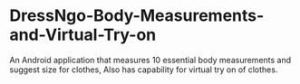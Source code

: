 # DressNgo-Body-Measurements-and-Virtual-Try-on
An Android application that measures 10 essential body measurements and suggest size for clothes, Also has capability for virtual try on of clothes.
